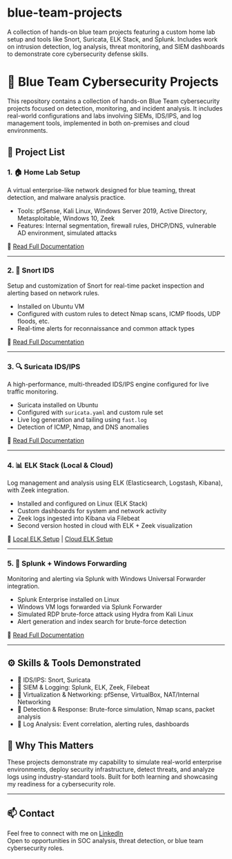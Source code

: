 # blue-team-projects
A collection of hands-on blue team projects featuring a custom home lab setup and tools like Snort, Suricata, ELK Stack, and Splunk. Includes work on intrusion detection, log analysis, threat monitoring, and SIEM dashboards to demonstrate core cybersecurity defense skills.

# 🔵 Blue Team Cybersecurity Projects

This repository contains a collection of hands-on Blue Team cybersecurity projects focused on detection, monitoring, and incident analysis. It includes real-world configurations and labs involving SIEMs, IDS/IPS, and log management tools, implemented in both on-premises and cloud environments.

## 📂 Project List

### 1. 🏠 Home Lab Setup
A virtual enterprise-like network designed for blue teaming, threat detection, and malware analysis practice.
- Tools: pfSense, Kali Linux, Windows Server 2019, Active Directory, Metasploitable, Windows 10, Zeek
- Features: Internal segmentation, firewall rules, DHCP/DNS, vulnerable AD environment, simulated attacks

📄 [Read Full Documentation](./HOMELAB%20SETUP.pdf)

---

### 2. 🛑 Snort IDS
Setup and customization of Snort for real-time packet inspection and alerting based on network rules.
- Installed on Ubuntu VM
- Configured with custom rules to detect Nmap scans, ICMP floods, UDP floods, etc.
- Real-time alerts for reconnaissance and common attack types

📄 [Read Full Documentation](./SNORT.pdf)

---

### 3. 🔍 Suricata IDS/IPS
A high-performance, multi-threaded IDS/IPS engine configured for live traffic monitoring.
- Suricata installed on Ubuntu
- Configured with `suricata.yaml` and custom rule set
- Live log generation and tailing using `fast.log`
- Detection of ICMP, Nmap, and DNS anomalies

📄 [Read Full Documentation](./SURICATA.pdf)

---

### 4. 📊 ELK Stack (Local & Cloud)
Log management and analysis using ELK (Elasticsearch, Logstash, Kibana), with Zeek integration.
- Installed and configured on Linux (ELK Stack)
- Custom dashboards for system and network activity
- Zeek logs ingested into Kibana via Filebeat
- Second version hosted in cloud with ELK + Zeek visualization

📄 [Local ELK Setup](./ELK.pdf) | [Cloud ELK Setup](./ELK%202.0.pdf)

---

### 5. 🧠 Splunk + Windows Forwarding
Monitoring and alerting via Splunk with Windows Universal Forwarder integration.
- Splunk Enterprise installed on Linux
- Windows VM logs forwarded via Splunk Forwarder
- Simulated RDP brute-force attack using Hydra from Kali Linux
- Alert generation and index search for brute-force detection

📄 [Read Full Documentation](./SPLUNK.pdf)

---

## ⚙️ Skills & Tools Demonstrated

- 🔹 IDS/IPS: Snort, Suricata
- 🔹 SIEM & Logging: Splunk, ELK, Zeek, Filebeat
- 🔹 Virtualization & Networking: pfSense, VirtualBox, NAT/Internal Networking
- 🔹 Detection & Response: Brute-force simulation, Nmap scans, packet analysis
- 🔹 Log Analysis: Event correlation, alerting rules, dashboards

## 🧠 Why This Matters
These projects demonstrate my capability to simulate real-world enterprise environments, deploy security infrastructure, detect threats, and analyze logs using industry-standard tools. Built for both learning and showcasing my readiness for a cybersecurity role.

---

## 📫 Contact
Feel free to connect with me on [LinkedIn](https://www.linkedin.com/in/gopal-rajguru2004/)  
Open to opportunities in SOC analysis, threat detection, or blue team cybersecurity roles.

